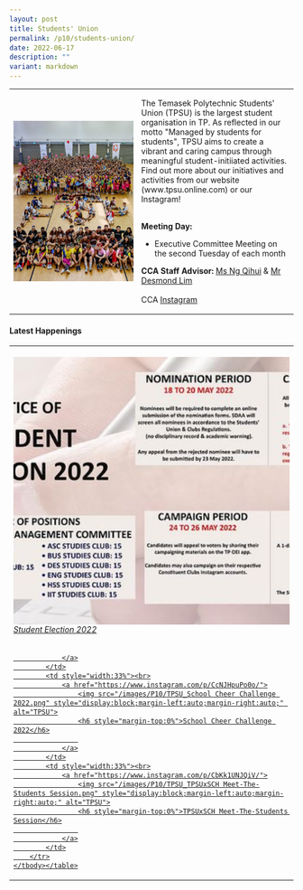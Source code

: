 ```yaml
---
layout: post
title: Students' Union
permalink: /p10/students-union/
date: 2022-06-17
description: ""
variant: markdown
---
```

<div>
    <table>
        <tbody><tr>
            <td style="width:45%"><img src="/images/CCA_su.jpg" style="display:block;margin-left:auto;margin-right:auto;" alt="Students' Union"></td>
            <td>
                <p>
              The Temasek Polytechnic Students' Union (TPSU) is the largest student organisation in TP.  As reflected in our motto  "Managed by students for students", TPSU aims to create a vibrant and caring campus through meaningful student-initiiated activities. Find out more about our initiatives and activities from our website (www.tpsu.online.com) or our Instagram! 
<br>
                    <br>
                </p>
                <p>
                    <b>Meeting Day:</b><br>
                    </p><ul>
                        <li>Executive Committee Meeting on the second Tuesday of each month</li>
                    </ul>
                <p></p>
                <p>
                    <b>CCA Staff Advisor:</b> <a href="mailto:ng_qihui@tp.edu.sg">Ms Ng Qihui</a> &amp; <a href="mailto:Desmond_CK_LIM@TP.EDU.SG">Mr Desmond Lim</a><br>
                    <br>
                    CCA <a href="https://www.instagram.com/tpsuonline">Instagram</a>
                </p>
            </td>
        </tr>
    </tbody></table>
</div>

#### Latest Happenings

<div>
    <table>
        <tbody><tr>
            <td style="width:33%"><br>
                <a href="https://www.instagram.com/p/Cdci-K2Jfsd/">
                    <img src="/images/P10/TPSU_Student Election 2022.png" style="display:block;margin-left:auto;margin-right:auto;" alt="TPSU">
                    <h6 style="margin-top:0%">Student Election 2022</h6>
                    
                </a>
            </td>
            <td style="width:33%"><br>
                <a href="https://www.instagram.com/p/CcNJHpuPo0o/">
                    <img src="/images/P10/TPSU_School Cheer Challenge 2022.png" style="display:block;margin-left:auto;margin-right:auto;" alt="TPSU">
                    <h6 style="margin-top:0%">School Cheer Challenge 2022</h6>
                    
                </a>
            </td>
            <td style="width:33%"><br>
                <a href="https://www.instagram.com/p/CbKk1UNJQiV/">
                    <img src="/images/P10/TPSU_TPSUxSCH Meet-The-Students Session.png" style="display:block;margin-left:auto;margin-right:auto;" alt="TPSU">
                    <h6 style="margin-top:0%">TPSUxSCH Meet-The-Students Session</h6>
                    
                </a>
            </td>
        </tr>
    </tbody></table>
</div>